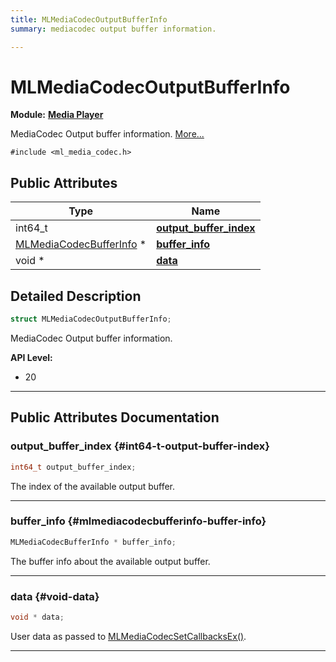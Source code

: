 ```yaml
---
title: MLMediaCodecOutputBufferInfo
summary: mediacodec output buffer information. 

---
```


# MLMediaCodecOutputBufferInfo

**Module:** **[Media Player](/api-ref/api/Modules/group___media_player/group___media_player.md)**



MediaCodec Output buffer information.  [More...](#detailed-description)


`#include <ml_media_codec.h>`

## Public Attributes

| Type           | Name           |
| -------------- | -------------- |
| int64_t | **[output_buffer_index](/api-ref/api/Modules/group___media_player/struct_m_l_media_codec_output_buffer_info.md#int64-t-output-buffer-index)**  |
| [MLMediaCodecBufferInfo](/api-ref/api/Modules/group___media_player/struct_m_l_media_codec_buffer_info.md) * | **[buffer_info](/api-ref/api/Modules/group___media_player/struct_m_l_media_codec_output_buffer_info.md#mlmediacodecbufferinfo-buffer-info)**  |
| void * | **[data](/api-ref/api/Modules/group___media_player/struct_m_l_media_codec_output_buffer_info.md#void-data)**  |

## Detailed Description

```cpp
struct MLMediaCodecOutputBufferInfo;
```

MediaCodec Output buffer information. 




**API Level:**
  * 20 




-----------
## Public Attributes Documentation

### output_buffer_index {#int64-t-output-buffer-index}

```cpp
int64_t output_buffer_index;
```


The index of the available output buffer. 





-----------

### buffer_info {#mlmediacodecbufferinfo-buffer-info}

```cpp
MLMediaCodecBufferInfo * buffer_info;
```


The buffer info about the available output buffer. 





-----------

### data {#void-data}

```cpp
void * data;
```


User data as passed to [MLMediaCodecSetCallbacksEx()](/api-ref/api/Modules/group___media_player/group___media_player.md#mlresult-mlmediacodecsetcallbacksex). 





-----------

